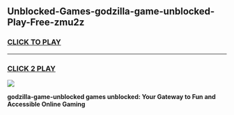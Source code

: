 
## Unblocked-Games-godzilla-game-unblocked-Play-Free-zmu2z
<h3>
<a href="https://premium76.site?title=godzilla-game-unblocked&ref=19M">CLICK TO PLAY</a></h3>
<hr>

<h3>
<a href="https://premium76.site?title=godzilla-game-unblocked&ref=19M">CLICK 2 PLAY</a>
  
</h3>

<a href="https://premium76.site?title=godzilla-game-unblocked&ref=19M"><img src="https://clearcache.store/games.png"></a>


**godzilla-game-unblocked games unblocked: Your Gateway to Fun and Accessible Online Gaming**
